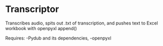 # Transcriptor
Transcribes audio, spits out .txt of transcription, and pushes text to Excel workbook with openpyxl append()

Requires:
-Pydub and its dependencies, -openpyxl
